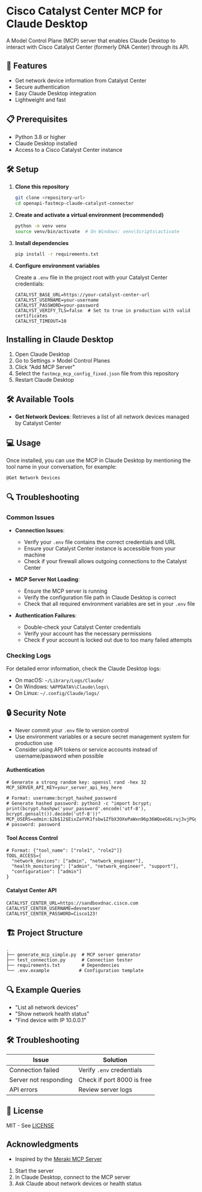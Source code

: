 # Cisco Catalyst Center MCP for Claude Desktop

A Model Control Plane (MCP) server that enables Claude Desktop to interact with Cisco Catalyst Center (formerly DNA Center) through its API.

## 🚀 Features

- Get network device information from Catalyst Center
- Secure authentication
- Easy Claude Desktop integration
- Lightweight and fast

## 📋 Prerequisites

- Python 3.8 or higher
- Claude Desktop installed
- Access to a Cisco Catalyst Center instance

## 🛠️ Setup

1. **Clone this repository**

   ```bash
   git clone <repository-url>
   cd openapi-fastmcp-claude-catalyst-connector
   ```

2. **Create and activate a virtual environment (recommended)**

   ```bash
   python -m venv venv
   source venv/bin/activate  # On Windows: venv\Scripts\activate
   ```

3. **Install dependencies**

   ```bash
   pip install -r requirements.txt
   ```

4. **Configure environment variables**

   Create a `.env` file in the project root with your Catalyst Center credentials:

   ```env
   CATALYST_BASE_URL=https://your-catalyst-center-url
   CATALYST_USERNAME=your-username
   CATALYST_PASSWORD=your-password
   CATALYST_VERIFY_TLS=false  # Set to true in production with valid certificates
   CATALYST_TIMEOUT=10
   ```

## Installing in Claude Desktop

1. Open Claude Desktop
2. Go to Settings > Model Control Planes
3. Click "Add MCP Server"
4. Select the `fastmcp_mcp_config_fixed.json` file from this repository
5. Restart Claude Desktop

## 🛠️ Available Tools

- **Get Network Devices**: Retrieves a list of all network devices managed by Catalyst Center

## 💻 Usage

Once installed, you can use the MCP in Claude Desktop by mentioning the tool name in your conversation, for example:

```
@Get Network Devices
```

## 🔍 Troubleshooting

### Common Issues

- **Connection Issues**:
  - Verify your `.env` file contains the correct credentials and URL
  - Ensure your Catalyst Center instance is accessible from your machine
  - Check if your firewall allows outgoing connections to the Catalyst Center

- **MCP Server Not Loading**:
  - Ensure the MCP server is running
  - Verify the configuration file path in Claude Desktop is correct
  - Check that all required environment variables are set in your `.env` file

- **Authentication Failures**:
  - Double-check your Catalyst Center credentials
  - Verify your account has the necessary permissions
  - Check if your account is locked out due to too many failed attempts

### Checking Logs

For detailed error information, check the Claude Desktop logs:
- On macOS: `~/Library/Logs/Claude/`
- On Windows: `%APPDATA%\Claude\logs\`
- On Linux: `~/.config/Claude/logs/`

## 🔒 Security Note

- Never commit your `.env` file to version control
- Use environment variables or a secure secret management system for production use
- Consider using API tokens or service accounts instead of username/password when possible

#### Authentication
```
# Generate a strong random key: openssl rand -hex 32
MCP_SERVER_API_KEY=your_server_api_key_here

# Format: username:bcrypt_hashed_password
# Generate hashed password: python3 -c "import bcrypt; print(bcrypt.hashpw('your_password'.encode('utf-8'), bcrypt.gensalt()).decode('utf-8'))"
MCP_USERS=admin:$2b$12$EixZaYVK1fsbw1ZfbX3OXePaWxn96p36WQoeG6Lruj3vjPGga31lW  # password: password
```

#### Tool Access Control
```
# Format: {"tool_name": ["role1", "role2"]}
TOOL_ACCESS={
  "network_devices": ["admin", "network_engineer"],
  "health_monitoring": ["admin", "network_engineer", "support"],
  "configuration": ["admin"]
}
```

#### Catalyst Center API
```
CATALYST_CENTER_URL=https://sandboxdnac.cisco.com
CATALYST_CENTER_USERNAME=devnetuser
CATALYST_CENTER_PASSWORD=Cisco123!
```

## 🏗️ Project Structure

```text
.
├── generate_mcp_simple.py  # MCP server generator
├── test_connection.py      # Connection tester
├── requirements.txt        # Dependencies
└── .env.example           # Configuration template
```

## 🔍 Example Queries

- "List all network devices"
- "Show network health status"
- "Find device with IP 10.0.0.1"

## 🛠 Troubleshooting

| Issue | Solution |
|-------|----------|
| Connection failed | Verify `.env` credentials |
| Server not responding | Check if port 8000 is free |
| API errors | Review server logs |

## 📄 License

MIT - See [LICENSE](LICENSE)

## Acknowledgments

- Inspired by the [Meraki MCP Server](https://github.com/kiskander/meraki-mcp-server)

1. Start the server
2. In Claude Desktop, connect to the MCP server
3. Ask Claude about network devices or health status
